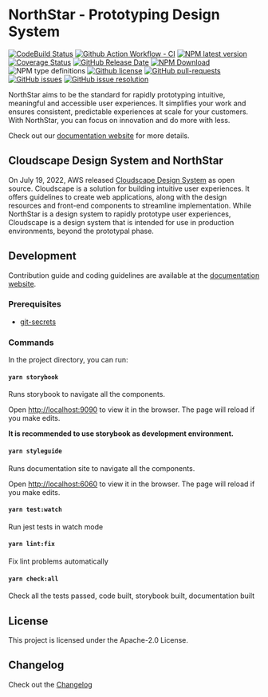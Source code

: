 # NorthStar - Prototyping Design System

[![CodeBuild Status](https://codebuild.us-west-2.amazonaws.com/badges?uuid=eyJlbmNyeXB0ZWREYXRhIjoiTm9JSkpnb2IrV09tcGcwU2E5c0diN1lJaVdkbEQza0FoeVVpWnljb3hSZHBEb09mS1pCMmwva3R5SXlYa2Fqem1NVVUrNGJaSFVMTCt5R1VKZ1hDRm5FPSIsIml2UGFyYW1ldGVyU3BlYyI6Ijkyd2FEMFc5cmlmN3hxUnYiLCJtYXRlcmlhbFNldFNlcmlhbCI6MX0%3D&branch=main)](https://codebuild.us-west-2.amazonaws.com/badges?uuid=eyJlbmNyeXB0ZWREYXRhIjoiTm9JSkpnb2IrV09tcGcwU2E5c0diN1lJaVdkbEQza0FoeVVpWnljb3hSZHBEb09mS1pCMmwva3R5SXlYa2Fqem1NVVUrNGJaSFVMTCt5R1VKZ1hDRm5FPSIsIml2UGFyYW1ldGVyU3BlYyI6Ijkyd2FEMFc5cmlmN3hxUnYiLCJtYXRlcmlhbFNldFNlcmlhbCI6MX0%3D&branch=main)
[![Github Action Workflow - CI](https://github.com/aws/aws-northstar/actions/workflows/ci.yml/badge.svg?branch=main)](https://github.com/aws/aws-northstar/actions/workflows/ci.yml)
[![NPM latest version](https://img.shields.io/npm/v/aws-northstar)](https://www.npmjs.com/package/aws-northstar)
[![Coverage Status](https://coveralls.io/repos/github/aws/aws-northstar/badge.svg?branch=main)](https://coveralls.io/github/aws/aws-northstar?branch=main)
[![GitHub Release Date](https://img.shields.io/github/release-date/aws/aws-northstar)](https://github.com/aws/aws-northstar/releases)
[![NPM Download](https://img.shields.io/npm/dw/aws-northstar)](https://www.npmjs.com/package/aws-northstar)
![NPM type definitions](https://img.shields.io/npm/types/aws-northstar)
[![Github license](https://img.shields.io/npm/l/aws-northstar)](https://github.com/aws/aws-northstar/blob/main/LICENSE)
[![GitHub pull-requests](https://img.shields.io/github/issues-pr/aws/aws-northstar.svg)](https://github.com/aws/aws-northstar/pulls)
[![GitHub issues](https://img.shields.io/github/issues/aws/aws-northstar)](https://github.com/aws/aws-northstar/issues)
[![GitHub issue resolution](https://isitmaintained.com/badge/resolution/aws/aws-northstar.svg)](https://github.com/aws/aws-northstar/issues)


NorthStar aims to be the standard for rapidly prototyping intuitive, meaningful and accessible user experiences. It simplifies your work and ensures consistent, predictable experiences at scale for your customers. With NorthStar, you can focus on innovation and do more with less.

Check out our [documentation website](https://northstar.aws-prototyping.cloud/) for more details.

## Cloudscape Design System and NorthStar

On July 19, 2022, AWS released [Cloudscape Design System](https://cloudscape.design/) as open source. Cloudscape is a solution for building intuitive user experiences. It offers guidelines to create web applications, along with the design resources and front-end components to streamline implementation. While NorthStar is a design system to rapidly prototype user experiences, Cloudscape is a design system that is intended for use in production environments, beyond the prototypal phase.

## Development

Contribution guide and coding guidelines are available at the [documentation website](https://northstar.aws-prototyping.cloud/).

### Prerequisites

* [git-secrets](https://github.com/awslabs/git-secrets#installing-git-secrets)

### Commands

In the project directory, you can run:

#### `yarn storybook`

Runs storybook to navigate all the components.

Open [http://localhost:9090](http://localhost:9090) to view it in the browser. The page will reload if you make edits.

**It is recommended to use storybook as development environment.**

#### `yarn styleguide`

Runs documentation site to navigate all the components.

Open [http://localhost:6060](http://localhost:6060) to view it in the browser. The page will reload if you make edits.

#### `yarn test:watch`

Run jest tests in watch mode

#### `yarn lint:fix`

Fix lint problems automatically

#### `yarn check:all`

Check all the tests passed, code built, storybook built, documentation built

## License

This project is licensed under the Apache-2.0 License.

## Changelog

Check out the [Changelog](https://github.com/aws/aws-northstar/releases)

